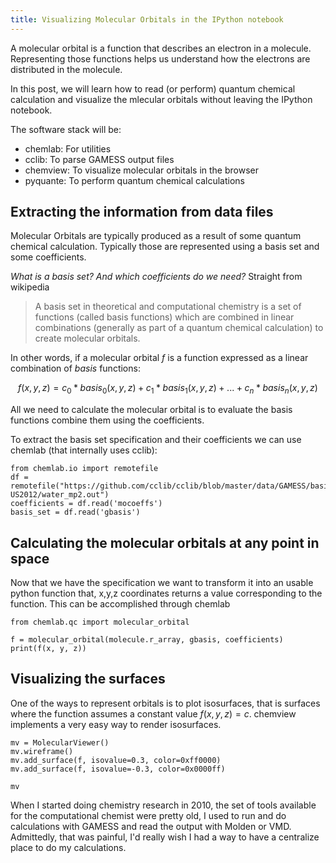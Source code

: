 ```yaml
---
title: Visualizing Molecular Orbitals in the IPython notebook
---
```


A molecular orbital is a function that describes an electron in a molecule. Representing those functions helps us understand how the electrons are distributed in the molecule.

In this post, we will learn how to read (or perform) quantum chemical calculation and visualize the mlecular orbitals without leaving the IPython notebook. 

The software stack will be:

- chemlab: For utilities
- cclib: To parse GAMESS output files
- chemview: To visualize molecular orbitals in the browser
- pyquante: To perform quantum chemical calculations

## Extracting the information from data files

Molecular Orbitals are typically produced as a result of some quantum chemical calculation. Typically those are represented using a basis set and some coefficients.

*What is a basis set? And which coefficients do we need?*
Straight from wikipedia

> A basis set in theoretical and computational chemistry is a set of functions (called basis functions) which are combined in linear combinations (generally as part of a quantum chemical calculation) to create molecular orbitals.

In other words, if a molecular orbital $f$ is a function expressed as a linear combination of $basis$ functions:

$$ f(x, y, z) = c_0 * basis_0(x, y, z) + c_1 * basis_1(x, y, z) + ... + c_n * basis_n(x, y, z)$$

All we need to calculate the molecular orbital is to evaluate the basis functions combine them using the coefficients.

To extract the basis set specification and their coefficients we can use chemlab (that internally uses cclib):

	from chemlab.io import remotefile
	df = remotefile("https://github.com/cclib/cclib/blob/master/data/GAMESS/basicGAMESS-US2012/water_mp2.out")
	coefficients = df.read('mocoeffs')
	basis_set = df.read('gbasis')

## Calculating the molecular orbitals at any point in space

Now that we have the specification we want to transform it into an usable python function that, x,y,z coordinates returns a value corresponding to the function. This can be accomplished through chemlab

	from chemlab.qc import molecular_orbital
	
	f = molecular_orbital(molecule.r_array, gbasis, coefficients)
	print(f(x, y, z))

## Visualizing the surfaces

One of the ways  to represent orbitals is to plot isosurfaces, that is surfaces where the function assumes a constant value $f(x,y,z) = c$. chemview implements a very easy way to render isosurfaces.

	mv = MolecularViewer()
	mv.wireframe()
	mv.add_surface(f, isovalue=0.3, color=0xff0000)
	mv.add_surface(f, isovalue=-0.3, color=0x0000ff)
	
	mv

When I started doing chemistry research in 2010, the set of tools available for the computational chemist were pretty old, I used to run and do calculations with GAMESS and read the output with Molden or VMD. Admittedly, that was painful, I'd really wish I had a way to have a centralize place to do my calculations.
